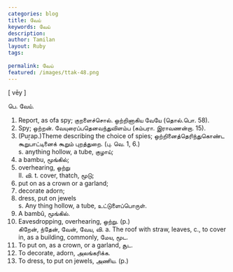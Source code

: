 ```yaml
---
categories: blog
title: வேய்
keywords: வேய்
description: 
author: Tamilan
layout: Ruby
tags: 
 
permalink: வேய்
featured: /images/ttak-48.png
---
```

  
[ vēy ]  
  
பெ. வேய்.   
1. Report, as ofa spy; குறளைச்சொல். ஒற்றினாகிய வேயே (தொல்.பொ. 58).   
2. Spy; ஒற்றன். வேயுரைப்பதெனவந்துவிளம்ப (கம்பரா. இராவணன்றா. 15).   
3. (Puṟap.)Theme describing the choice of spies; ஒற்றினைத்தெரிந்துகொண்ட கூறுபாட்டினைக் கூறும் புறத்துறை. (பு. வெ. 1, 6.)  
s. anything hollow, a tube, குழாய்;   
2. a bambu, மூங்கில்;   
3. overhearing, ஒற்று  
II. வி. t. cover, thatch, மூடு;   
2. put on as a crown or a garland;   
3. decorate adorn;   
4. dress, put on jewels  
s. Any thing hollow, a tube, உட்டுளைப்பொருள்.   
2. A bambû, மூங்கில்.   
3. Eavesdropping, overhearing, ஒற்று. (p.)  
கிறேன், ந்தேன், வேன், வேய, வி. a. The roof with straw, leaves, c., to cover in, as a building, commonly, மேய, மூட.   
2. To put on, as a crown, or a garland, சூட.   
3. To decorate, adorn, அலங்கரிக்க.   
4. To dress, to put on jewels, அணிய. (p.)